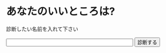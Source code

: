 <!DOCTYPE html>
<html lang="ja">
  <head>
    <meta charset="UTF-8" />
    <meta name="twitter:card" content="summary" />
    <meta
      property="og:url"
      content="https://あなたのユーザー名.github.io/assessment/assessment.html"
    />
    <meta property="og:title" content="あなたのいいところ診断" />
    <meta
      property="og:description"
      content="N予備校プログラミング入門コースで制作した、「あなたのいいところ診断」サイトです。"
    />
    <link rel="stylesheet" href="assessment.css" />
    <title>あなたのいいところ診断</title>
  </head>
  <body>
    <h1>あなたのいいところは?</h1>
    <p>診断したい名前を入れて下さい</p>
    <input type="text" id="user-name" size="40" maxlength="20" />
    <button id="assessment">診断する</button>
    <div id="result-area"></div>
    <div id="tweet-area"></div>
    <script src="assessment.js"></script>
  </body>
</html>
